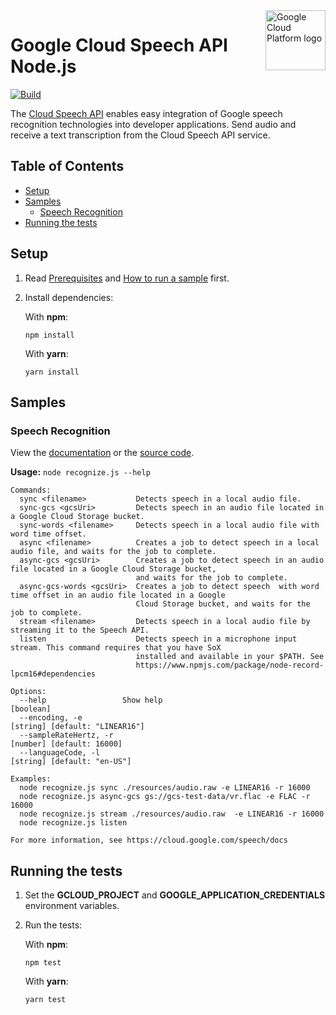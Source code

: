 <img src="https://avatars2.githubusercontent.com/u/2810941?v=3&s=96" alt="Google Cloud Platform logo" title="Google Cloud Platform" align="right" height="96" width="96"/>

# Google Cloud Speech API Node.js

[![Build](https://storage.googleapis.com/cloud-docs-samples-badges/GoogleCloudPlatform/nodejs-docs-samples/nodejs-docs-samples-speech.svg)]()

The [Cloud Speech API](https://cloud.google.com/speech/docs) enables easy integration of Google speech recognition technologies into developer applications. Send audio and receive a text transcription from the Cloud Speech API service.

## Table of Contents

* [Setup](#setup)
* [Samples](#samples)
  * [Speech Recognition](#speech-recognition)
* [Running the tests](#running-the-tests)

## Setup

1.  Read [Prerequisites][prereq] and [How to run a sample][run] first.
1.  Install dependencies:

    With **npm**:

        npm install

    With **yarn**:

        yarn install

[prereq]: ../README.md#prerequisites
[run]: ../README.md#how-to-run-a-sample

## Samples

### Speech Recognition

View the [documentation][recognize_0_docs] or the [source code][recognize_0_code].

__Usage:__ `node recognize.js --help`

```
Commands:
  sync <filename>           Detects speech in a local audio file.
  sync-gcs <gcsUri>         Detects speech in an audio file located in a Google Cloud Storage bucket.
  sync-words <filename>     Detects speech in a local audio file with word time offset.
  async <filename>          Creates a job to detect speech in a local audio file, and waits for the job to complete.
  async-gcs <gcsUri>        Creates a job to detect speech in an audio file located in a Google Cloud Storage bucket,
                            and waits for the job to complete.
  async-gcs-words <gcsUri>  Creates a job to detect speech  with word time offset in an audio file located in a Google
                            Cloud Storage bucket, and waits for the job to complete.
  stream <filename>         Detects speech in a local audio file by streaming it to the Speech API.
  listen                    Detects speech in a microphone input stream. This command requires that you have SoX
                            installed and available in your $PATH. See
                            https://www.npmjs.com/package/node-record-lpcm16#dependencies

Options:
  --help                 Show help                                                                             [boolean]
  --encoding, -e                                                                          [string] [default: "LINEAR16"]
  --sampleRateHertz, -r                                                                        [number] [default: 16000]
  --languageCode, -l                                                                         [string] [default: "en-US"]

Examples:
  node recognize.js sync ./resources/audio.raw -e LINEAR16 -r 16000
  node recognize.js async-gcs gs://gcs-test-data/vr.flac -e FLAC -r 16000
  node recognize.js stream ./resources/audio.raw  -e LINEAR16 -r 16000
  node recognize.js listen

For more information, see https://cloud.google.com/speech/docs
```

[recognize_0_docs]: https://cloud.google.com/speech/docs
[recognize_0_code]: recognize.js

## Running the tests

1.  Set the **GCLOUD_PROJECT** and **GOOGLE_APPLICATION_CREDENTIALS** environment variables.

1.  Run the tests:

    With **npm**:

        npm test

    With **yarn**:

        yarn test
